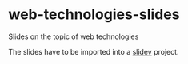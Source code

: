 # web-technologies-slides
Slides on the topic of web technologies

The slides have to be imported into a [slidev](https://github.com/slidevjs/slidev) project.